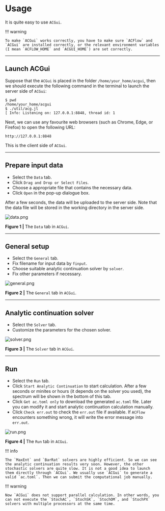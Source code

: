 # Usage

It is quite easy to use `ACGui`.

!!! warning

    To make `ACGui` works correctly, you have to make sure `ACFlow` and `ACGui` are installed correctly, or the relevant environment variables (I mean `ACFLOW_HOME` and `ACGUI_HOME`) are set correctly.

---

## Launch ACGui

Suppose that the `ACGui` is placed in the folder `/home/your_home/acgui`, then we should execute the following command in the terminal to launch the server side of `ACGui`:

```shell
$ pwd
/home/your_home/acgui
$ ./util/acg.jl
[ Info: Listening on: 127.0.0.1:8848, thread id: 1
```

Next, we can use any favourite web browsers (such as Chrome, Edge, or Firefox) to open the following URL:

```text
http://127.0.0.1:8848
```

This is the client side of `ACGui`.

---

## Prepare input data

* Select the `Data` tab.
* Click `Drag and Drop or Select Files`.
* Choose a appropriate file that contains the necessary data.
* Click `Open` in the pop-up dialogue box.

After a few seconds, the data will be uploaded to the server side. Note that the data file will be stored in the working directory in the server side.

![data.png](./assets/data.png)

**Figure 1 |** The `Data` tab in `ACGui`.

---

## General setup

* Select the `General` tab.
* Fix filename for input data by `finput`.
* Choose suitable analytic continuation solver by `solver`.
* Fix other parameters if necessary.

![general.png](./assets/general.png)

**Figure 2 |** The `General` tab in `ACGui`.

---

## Analytic continuation solver

* Select the `Solver` tab.
* Customize the parameters for the chosen solver.

![solver.png](./assets/solver.png)

**Figure 3 |** The `Solver` tab in `ACGui`.

---

## Run

* Select the `Run` tab.
* Click `Start Analytic Continuation` to start calculation. After a few seconds or minites or hours (it depends on the solver you used), the spectrum will be shown in the bottom of this tab.
* Click `Get ac.toml only` to download the generated `ac.toml` file. Later you can modify it and start analytic continuation calculation manually.
* Click `Check err.out` to check the `err.out` file if available. If `ACFlow` encounters something wrong, it will write the error message into `err.out`.

![run.png](./assets/run.png)

**Figure 4 |** The `Run` tab in `ACGui`.

!!! info

    The `MaxEnt` and `BarRat` solvers are highly efficient. So we can see the analytic continuation results very soon. However, the other stochastic solvers are quite slow. It is not a good idea to launch them directly through `ACGui`. We usually use `ACGui` to generate a valid `ac.toml`. Then we can submit the computational job manually.

!!! warning

    Now `ACGui` does not support parallel calculation. In other words, you can not execute the `StochAC`, `StochSK`, `StochOM`, and `StochPX` solvers with multiple processors at the same time.
